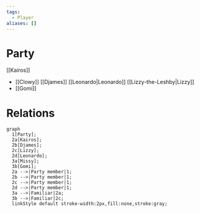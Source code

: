 ```yaml
---
tags:
  - Player
aliases: []
---
```

# Party
[[Kairos]]
- [[Clowy]]
[[Djames]]
[[Leonardo|Leonardo]]
[[Lizzy-the-Leshby|Lizzy]]
- [[Gomi]]


# Relations

```mermaid
graph
  1[Party];
  2a[Kairos];
  2b[Djames];
  2c[Lizzy];
  2d[Leonardo];
  3a[Missy];
  3b[Gomi];
  2a -->|Party member|1;
  2b -->|Party member|1;
  2c -->|Party member|1;
  2d -->|Party member|1;
  3a -->|Familiar|2a;
  3b -->|Familiar|2c;
  linkStyle default stroke-width:2px,fill:none,stroke:gray;
```
